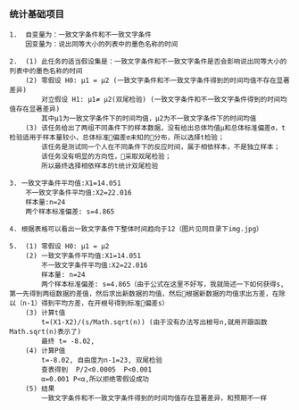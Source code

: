 ### 统计基础项目
    1.  自变量为：一致文字条件和不一致文字条件
        因变量为：说出同等大小的列表中的墨色名称的时间

    2.  (1) 此任务的适当假设集是：一致文字条件和不一致文字条件是否会影响说出同等大小的列表中的墨色名称的时间
        (2) 零假设 H0: μ1 = μ2 (一致文字条件和不一致文字条件得到的时间均值不存在显著差异)
            对立假设 H1: μ1≠ μ2(双尾检验) (一致文字条件和不一致文字条件得到的时间均值存在显著差异)
            其中μ1为一致文字条件下的时间均值，μ2为不一致文字条件下的时间均值
        (3) 该任务给出了两组不同条件下的样本数据，没有给出总体均值μ和总体标准偏差σ，t检验适用于样本量较小，总体标准偏差σ未知的分布，所以选择t检验；
            该任务是测试同一个人在不同条件下的反应时间，属于相依样本，不是独立样本；
            该任务没有明显的方向性，采取双尾检验；
            所以最终选择相依样本的t统计双尾检验

    3. 一致文字条件平均值:X1=14.051
        不一致文字条件平均值:X2=22.016  
        样本量:n=24
        两个样本标准偏差: s=4.865

    4. 根据表格可以看出一致文字条件下整体时间趋向于12（图片见同目录下img.jpg）

    5.  (1) 零假设 H0: μ1 = μ2
        (2) 一致文字条件平均值:X1=14.051 
            不一致文字条件平均值:X2=22.016
            样本量: n=24 
            两个样本标准偏差: s=4.865（由于公式在这里不好写，我就简述一下如何获得s,第一先得到两组数据的差值，然后求出新数据的均值，然后根据新数据的均值求出方差，在除以（n-1）得到平均方差，在开根号得到标准偏差s）
        (3) 计算t值
            t=(X1-X2)/(s/Math.sqrt(n)) (由于没有办法写出根号n,就用开跟函数Math.sqrt(n)表示了)
            最终 t= -8.02, 
        (4) 计算P值
            t=-8.02, 自由度为n-1=23, 双尾检验
            查表得到  P/2<0.0005  P<0.001
            α=0.001 P<α,所以拒绝零假设成功
        (5) 结果
            一致文字条件和不一致文字条件得到的时间均值存在显著差异，和预期不一样

